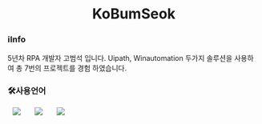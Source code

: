 <h1 align="center"> KoBumSeok</h1>

<h3>ℹ️Info</h3>
5년차 RPA 개발자 고범석 입니다. Uipath, Winautomation 두가지 솔루션을 사용하여 총 7번의 프로젝트를 경험 하였습니다.

<h3>🛠사용언어</h3>
<img src="https://img.shields.io/badge/HTML5-E34F26?style=flat-square&logo=HTML5&logoColor=white" style="height : auto; margin-left : 10px; margin-right : 10px;"/></a>&nbsp;
<img src="https://img.shields.io/badge/CSS3-1572B6?style=flat-square&logo=CSS3&logoColor=white" style="height : auto; margin-left : 10px; margin-right : 10px;"/></a>&nbsp;
<img src="https://img.shields.io/badge/Uipath-FA4616?style=flat-square&logo=Uipath&logoColor=white" style="height : auto; margin-left : 10px; margin-right : 10px;"/></a>&nbsp;
